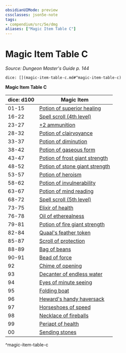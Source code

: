 ```yaml
---
obsidianUIMode: preview
cssclasses: json5e-note
tags:
- compendium/src/5e/dmg
aliases: ["Magic Item Table C"]
---
```

# Magic Item Table C
*Source: Dungeon Master's Guide p. 144* 

`dice: [](magic-item-table-c.md#^magic-item-table-c)`

**Magic Item Table C**

| dice: d100 | Magic Item |
|------------|------------|
| 01-15 | [Potion of superior healing](potion-of-superior-healing.md) |
| 16-22 | [Spell scroll (4th level)](spell-scroll-4th-level.md) |
| 23-27 | [+2 ammunition](2-ammunition.md) |
| 28-32 | [Potion of clairvoyance](potion-of-clairvoyance.md) |
| 33-37 | [Potion of diminution](potion-of-diminution.md) |
| 38-42 | [Potion of gaseous form](potion-of-gaseous-form.md) |
| 43-47 | [Potion of frost giant strength](potion-of-frost-giant-strength.md) |
| 48-52 | [Potion of stone giant strength](potion-of-stone-giant-strength.md) |
| 53-57 | [Potion of heroism](potion-of-heroism.md) |
| 58-62 | [Potion of invulnerability](potion-of-invulnerability.md) |
| 63-67 | [Potion of mind reading](potion-of-mind-reading.md) |
| 68-72 | [Spell scroll (5th level)](spell-scroll-5th-level.md) |
| 73-75 | [Elixir of health](elixir-of-health.md) |
| 76-78 | [Oil of etherealness](oil-of-etherealness.md) |
| 79-81 | [Potion of fire giant strength](potion-of-fire-giant-strength.md) |
| 82-84 | [Quaal's feather token](quaals-feather-token.md) |
| 85-87 | [Scroll of protection](scroll-of-protection.md) |
| 88-89 | [Bag of beans](bag-of-beans.md) |
| 90-91 | [Bead of force](bead-of-force.md) |
| 92 | [Chime of opening](chime-of-opening.md) |
| 93 | [Decanter of endless water](decanter-of-endless-water.md) |
| 94 | [Eyes of minute seeing](eyes-of-minute-seeing.md) |
| 95 | [Folding boat](folding-boat.md) |
| 96 | [Heward's handy haversack](hewards-handy-haversack.md) |
| 97 | [Horseshoes of speed](horseshoes-of-speed.md) |
| 98 | [Necklace of fireballs](necklace-of-fireballs.md) |
| 99 | [Periapt of health](periapt-of-health.md) |
| 00 | [Sending stones](sending-stones.md) |
^magic-item-table-c